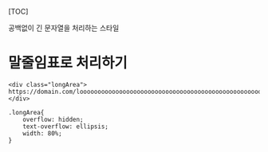 [TOC]

공백없이 긴 문자열을 처리하는 스타일

# 말줄임표로 처리하기

```
<div class="longArea">
https://domain.com/looooooooooooooooooooooooooooooooooooooooooooooooooooooooooooooooooooooooooooooooooooooooooooooooooong/addresssssssssssssssssssssssssssssssssssssssssssssss
</div>
```

```
.longArea{
    overflow: hidden;
    text-overflow: ellipsis;
    width: 80%;
}
```
